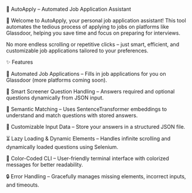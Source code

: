 🚀 AutoApply – Automated Job Application Assistant

👋 Welcome to AutoApply, your personal job application assistant!
This tool automates the tedious process of applying to jobs on platforms like Glassdoor, helping you save time and focus on preparing for interviews.

No more endless scrolling or repetitive clicks – just smart, efficient, and customizable job applications tailored to your preferences.

✨ Features

🤖 Automated Job Applications – Fills in job applications for you on Glassdoor (more platforms coming soon).

📝 Smart Screener Question Handling – Answers required and optional questions dynamically from JSON input.

🎯 Semantic Matching – Uses SentenceTransformer embeddings to understand and match questions with stored answers.

📜 Customizable Input Data – Store your answers in a structured JSON file.

⏳ Lazy Loading & Dynamic Elements – Handles infinite scrolling and dynamically loaded questions using Selenium.

🎨 Color-Coded CLI – User-friendly terminal interface with colorized messages for better readability.

🔒 Error Handling – Gracefully manages missing elements, incorrect inputs, and timeouts.

